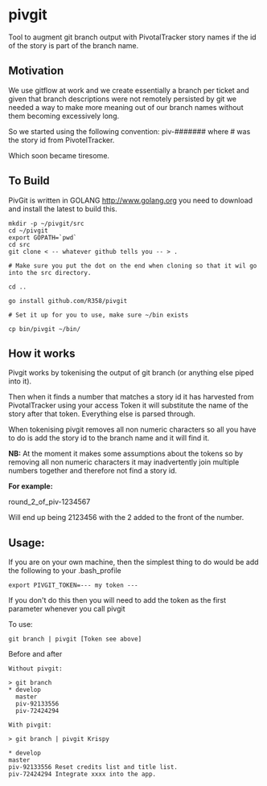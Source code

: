# pivgit


Tool to augment git branch output with PivotalTracker story names if the id of the story is part of the branch name.

## Motivation

We use gitflow at work and we create essentially a branch per ticket and given that branch descriptions were not
remotely persisted by git we needed a way to make more meaning out of our branch names without them becoming
excessively long.

So we started using the following convention:
piv-####### where # was the story id from PivotelTracker.

Which soon became tiresome.

## To Build

PivGit is written in GOLANG http://www.golang.org you need to download and install the latest to build this.

```
mkdir -p ~/pivgit/src
cd ~/pivgit
export GOPATH=`pwd`
cd src
git clone < -- whatever github tells you -- > .

# Make sure you put the dot on the end when cloning so that it wil go into the src directory.

cd ..

go install github.com/R358/pivgit

# Set it up for you to use, make sure ~/bin exists

cp bin/pivgit ~/bin/

````

## How it works

Pivgit works by tokenising the output of git branch (or anything else piped into it). 

Then when it finds a number that matches a story id it has harvested from PivotalTracker using your access Token it will
substitute the name of the story after that token. Everything else is parsed through.

When tokenising pivgit removes all non numeric characters so all you have to do is add the story id 
to the branch name and it will find it.

**NB:**
At the moment it makes some assumptions about the tokens so by removing all non numeric characters it may
inadvertently join multiple numbers together and therefore not find a story id.

**For example:**

round_2_of_piv-1234567

Will end up being 2123456 with the 2 added to the front of the number.

## Usage:


If you are on your own machine, then the simplest thing to do would be add the following to your .bash_profile
```
export PIVGIT_TOKEN=--- my token ---
```
If you don't do this then you will need to add the token as the first parameter whenever you call pivgit

To use:
```
git branch | pivgit [Token see above]
```

Before and after

```
Without pivgit:

> git branch
* develop
  master
  piv-92133556
  piv-72424294

With pivgit:

> git branch | pivgit Krispy

* develop
master
piv-92133556 Reset credits list and title list.
piv-72424294 Integrate xxxx into the app.
```
